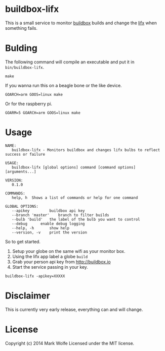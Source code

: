# buildbox-lifx

This is a small service to monitor [buildbox](http://buildbox.io) builds and change the [lifx](http://lifx.co) when something fails.

# Bulding

The following command will compile an executable and put it in `bin/buildbox-lifx`.

```
make
```

If you wanna run this on a beagle bone or the like device.

```
GOARCH=arm GOOS=linux make
```

Or for the raspberry pi.

```
GOARM=5 GOARCH=arm GOOS=linux make
```


# Usage

```
NAME:
   buildbox-lifx - Monitors buildbox and changes lifx bulbs to reflect success or failure

USAGE:
   buildbox-lifx [global options] command [command options] [arguments...]

VERSION:
   0.1.0

COMMANDS:
   help, h	Shows a list of commands or help for one command

GLOBAL OPTIONS:
   --apikey 		buildbox api key
   --branch 'master'	branch to filter builds
   --bulb 'build'	the label of the bulb you want to control
   --debug		enable debug logging
   --help, -h		show help
   --version, -v	print the version
```

So to get started.

1. Setup your globe on the same wifi as your monitor box.
2. Using the lifx app label a globe `build`
3. Grab your person api key from http://buildbox.io
4. Start the service passing in your key.

```
buildbox-lifx -apikey=XXXXX
```

# Disclaimer

This is currently very early release, everything can and will change.

# License

Copyright (c) 2014 Mark Wolfe
Licensed under the MIT license.